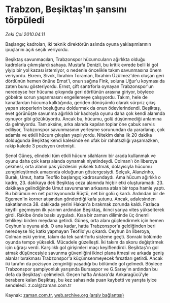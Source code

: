 # Trabzon, Beşiktaş'ın şansını törpüledi

*Zeki Çol 2010.04.11*

<tr><td class="metin" colspan="2" style="padding-top: 20px; padding-left: 5px; ">Başlangıç kadroları, iki teknik direktörün aslında oyuna yaklaşımlarının ipuçlarını açık seçik veriyordu.</td></tr><tr><td class="metin" colspan="2" style="padding-top: 20px; padding-left: 5px; "><p>Beşiktaş savunmacıları, Trabzonspor hücumcuların ağırlıkta olduğu kadrolarla çıkmışlardı sahaya. Mustafa Denizli, bu kritik evrede belli ki gol yiyip bir yol kazası istemiyor, o nedenle öncelikle takım savunmasına önem veriyordu. Ekrem, Sivok, İbrahim Toraman, İbrahim Üzülmez'den oluşan geri dörtlünün hemen önüne Ernst'i, onun sağına Fink, soluna Uğur'u koyması da zaten bunu gösteriyordu. Ernst, çift santrforla oynayan Trabzonspor'un neredeyse her hücuma çıkışında geri dörtlünün arasına giriyor, böylece göbekte sorun yaşanmasını engellemeye çalışıyordu. Takım, hele de kanatlardan hücuma kalktığında, geriden dönüşümlü olarak sürpriz çıkış yapan stoperlerin boşluğunu doldurmak da onun ödevlerindendi. Beşiktaş, evet görünüşte savunma ağırlıklı bir kadroyla oyunu daha çok kendi alanında oynuyor gibi gözüküyordu. Ancak bu, hücumu, golü düşünmediği anlamına da gelmiyordu. Tam aksine, arka alanda kapılan toplar öne çabuk servis ediliyor, Trabzonspor savunmasının yerleşme sorunundan da yararlanıp, çok adamla ve etkili hücum çıkışları yapılıyordu. Nitekim daha ilk 20 dakika dolduğunda Beşiktaş kendi kalesinde en ufak bir rahatsızlığı yaşamazken, rakip kalede 3 pozisyon üretmişti.
<p>Şenol Güneş, elindeki tüm etkili hücum silahlarını bir arada kullanmak ve oyunu daha çok karşı alanda oynamak niyetindeydi. Colman'ı ön liberoya çekmesi, orta alanın pas yüzdesini yüksek tutmak, dolayısıyla hücumu zenginleştirmek amacında olduğunun göstergesiydi. Selçuk, Alanzinho, Burak, Umut, hatta Teofilo başlangıç kadrosundaydı. Ama hücum ağırlıklı o kadro, 23. dakikaya dek Beşiktaş ceza alanında hiçbir etki oluşturamadı. 23. dakikaya gelindiğinde Umut savunmanın arkasına atılan bir topa hamle yaptı. Bu bölümün en net pozisyonunda Rüştü, net bir golü çıkardı. Ardından bir de Egemen'in korner atışından gönderdiği kafa şutunu. Ancak, adalesinden sakatlanınca 38. dakikada yerini Hakan'a bırakmak zorunda kaldı. Fazlaca keyifli geçmeyen ilk yarının ardından Beşiktaş, ikinci yarıya vites yükselterek girdi. Rakibe önde baskı uyguladı. Kısa bir zaman diliminde üç önemli tehlikeyi birden meydana getirdi. Güneş, orta alanı güçlendirmek için hemen Ceyhun'u oyuna aldı. O ana kadar, hatta Trabzonspor'a geldiğinden beri neredeyse hiç katkı yapmayan Teofilo'yu çıkardı. Ceyhun ön liberoya, Colman eski yerine, takım da tek santrforlu sisteme geçti. Sonraki bölümde oyunda tempo yükseldi. Mücadele güzelleşti. İki takım da skoru değiştirmek için uğraşı verdi. Karşılıklı gol girişimleri maçı keyiflendirdi. Beşiktaş'ın gol atmak düşüncesiyle savunma güvenliğini ikinci plana itmesi ve arkada geniş alanlar bırakması Trabzonspor'a küçümsenmeyecek fırsatları getirdi. Ancak iki tarafın da pozisyon zenginliği yaşadığı bu bölümde gol gelmedi. Böylece Trabzonspor şampiyonluk yarışında Bursaspor ve G.Saray'ın ardından bu defa da Beşiktaş'ı çelmeledi. Geçen hafta Ankara'da Ankaragücü'yle berabere kalan Beşiktaş, bu kez sahasında puan kaybetti ve yarışta iyice sendeledi. z.col@za­man.com.tr <br/></p></p></td></tr>

Kaynak: [zaman.com.tr](http://zaman.com.tr/yazar.do?yazino=971805), [web.archive.org (arşiv bağlantısı)](http://web.archive.org/web/20100412090729/http://zaman.com.tr:80/yazar.do?yazino=971805)
